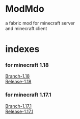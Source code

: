 # ModMdo
a fabric mod for minecraft server<br>
and minecraft client

# indexes

### for minecraft 1.18<br>
[Branch-1.18](https://github.com/zhuaidadaya/modMdo/tree/1.18)<br>
[Release-1.18](https://github.com/zhuaidadaya/modMdo/releases?q=1.18&expanded=true)

### for minecraft 1.17.1<br>
[Branch-1.17.1](https://github.com/zhuaidadaya/modMdo/tree/1.17.1)<br>
[Release-1.17.1](https://github.com/zhuaidadaya/modMdo/releases?q=1.17.1&expanded=true)
